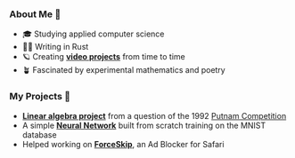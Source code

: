 ### About Me 👋

- 🎓 Studying applied computer science
- 👨‍💻 Writing in Rust
- 🪐 Creating [**video projects**](https://youtube.com/@elias-) from time to time
- 🪴 Fascinated by experimental mathematics and poetry 

### My Projects 🔭
- [**Linear algebra project**](https://github.com/eliavaux/putnam-1992) from a question of the 1992 [Putnam Competition](https://kskedlaya.org/putnam-archive/1992.pdf)
- A simple [**Neural Network**](https://github.com/eliavaux/machine-learning/) built from scratch training on the MNIST database
- Helped working on [**ForceSkip**](https://github.com/ppauel/youtube-forceskip), an Ad Blocker for Safari
